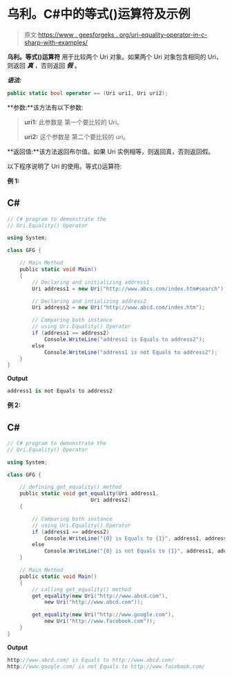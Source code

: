 # 乌利。C#中的等式()运算符及示例

> 原文:[https://www . geesforgeks . org/uri-equality-operator-in-c-sharp-with-examples/](https://www.geeksforgeeks.org/uri-equality-operator-in-c-sharp-with-examples/)

**乌利。等式()运算符** 用于比较两个 Uri 对象。如果两个 Uri 对象包含相同的 Uri，则返回 ***真*** ，否则返回 ***假*** 。

***语法:***

```cs
public static bool operator == (Uri uri1, Uri uri2);

```

**参数:**该方法有以下参数:

> **uri1:** 此参数是 第一个要比较的 Uri。
> 
> **uri2:** 这个参数是 第二个要比较的 uri。

**返回值:**该方法返回布尔值。如果 Uri 实例相等，则返回真，否则返回假。

以下程序说明了 Uri 的使用。等式()运算符:

**例 1:**

## C#

```cs
// C# program to demonstrate the 
// Uri.Equality() Operator

using System;  

class GFG { 

    // Main Method 
    public static void Main() 
    { 
        // Declaring and initializing address1 
        Uri address1 = new Uri("http://www.abcs.com/index.htm#search"); 

        // Declaring and intializing address2 
        Uri address2 = new Uri("http://www.abcd.com/index.htm"); 

        // Comparing both instance 
        // using Uri.Equality() Operator
        if (address1 == address2)
            Console.WriteLine("address1 is Equals to address2"); 
        else
            Console.WriteLine("address1 is not Equals to address2"); 
    } 
}
```

**Output**

```cs
address1 is not Equals to address2

```

**例 2:**

## C#

```cs
// C# program to demonstrate the 
// Uri.Equality() Operator

using System;  

class GFG { 

    // defining get_equality() method 
    public static void get_equality(Uri address1, 
                           Uri address2) 
    { 

        // Comparing both instance 
        // using Uri.Equality() Operator
        if (address1 == address2) 
            Console.WriteLine("{0} is Equals to {1}", address1, address2); 
        else
            Console.WriteLine("{0} is not Equals to {1}", address1, address2); 
    } 

    // Main Method 
    public static void Main() 
    { 
        // calling get_equality() method 
        get_equality(new Uri("http://www.abcd.com"), 
            new Uri("http://www.abcd.com")); 

        get_equality(new Uri("http://www.google.com"),  
            new Uri("http://www.facebook.com"));  
    } 
}
```

**Output**

```cs
http://www.abcd.com/ is Equals to http://www.abcd.com/
http://www.google.com/ is not Equals to http://www.facebook.com/

```